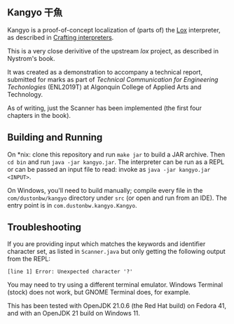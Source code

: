 ## Kangyo 干魚

Kangyo is a proof-of-concept localization of (parts of) the [Lox](https://github.com/munificent/craftinginterpreters) interpreter, as described in [Crafting interpreters](https://craftinginterpreters.com).

This is a very close derivitive of the upstream *lox* project, as described in
Nystrom's book.

It was created as a demonstration to accompany a technical report, submitted
for marks as part of *Technical Communication for Engineering Techonlogies*
(ENL2019T) at Algonquin College of Applied Arts and Technology.

As of writing, just the Scanner has been implemented (the first four chapters
in the book).

## Building and Running

On \*nix: clone this repository and run `make jar` to build a JAR archive. Then
`cd bin` and run `java -jar kangyo.jar`. The interpreter can be run as a REPL
or can be passed an input file to read: invoke as `java -jar kangyo.jar
<INPUT>`.

On Windows, you'll need to build manually; compile every file in the
`com/dustonbw/kangyo` directory under `src` (or open and run from an IDE). 
The entry point is in `com.dustonbw.kangyo.Kangyo`.

## Troubleshooting

If you are providing input which matches the keywords and identifier character
set, as listed in `Scanner.java` but only getting the following output from the
REPL:
```
[line 1] Error: Unexpected character '?'
```
You may need to try using a different terminal emulator. Windows Terminal (stock)
does not work, but GNOME Terminal does, for example.

This has been tested with OpenJDK 21.0.6 (the Red Hat build) on Fedora 41, and
with an OpenJDK 21 build on Windows 11.
